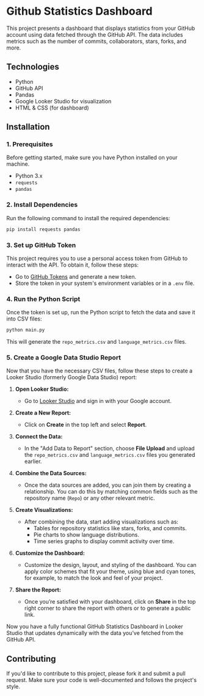
# Github Statistics Dashboard

This project presents a dashboard that displays statistics from your GitHub account using data fetched through the GitHub API. The data includes metrics such as the number of commits, collaborators, stars, forks, and more.

## Technologies

- Python
- GitHub API
- Pandas
- Google Looker Studio for visualization
- HTML & CSS (for dashboard)

## Installation

### 1. Prerequisites

Before getting started, make sure you have Python installed on your machine.

- Python 3.x
- `requests`
- `pandas`

### 2. Install Dependencies

Run the following command to install the required dependencies:

```bash
pip install requests pandas
```

### 3. Set up GitHub Token

This project requires you to use a personal access token from GitHub to interact with the API. To obtain it, follow these steps:

- Go to [GitHub Tokens](https://github.com/settings/tokens) and generate a new token.
- Store the token in your system's environment variables or in a `.env` file.

### 4. Run the Python Script

Once the token is set up, run the Python script to fetch the data and save it into CSV files:

```bash
python main.py
```

This will generate the `repo_metrics.csv` and `language_metrics.csv` files.

### 5. Create a Google Data Studio Report

Now that you have the necessary CSV files, follow these steps to create a Looker Studio (formerly Google Data Studio) report:

1. **Open Looker Studio:**
   - Go to [Looker Studio](https://lookerstudio.google.com) and sign in with your Google account.

2. **Create a New Report:**
   - Click on **Create** in the top left and select **Report**.

3. **Connect the Data:**
   - In the "Add Data to Report" section, choose **File Upload** and upload the `repo_metrics.csv` and `language_metrics.csv` files you generated earlier.
   
4. **Combine the Data Sources:**
   - Once the data sources are added, you can join them by creating a relationship. You can do this by matching common fields such as the repository name (`Repo`) or any other relevant metric.
   
5. **Create Visualizations:**
   - After combining the data, start adding visualizations such as:
     - Tables for repository statistics like stars, forks, and commits.
     - Pie charts to show language distributions.
     - Time series graphs to display commit activity over time.
   
6. **Customize the Dashboard:**
   - Customize the design, layout, and styling of the dashboard. You can apply color schemes that fit your theme, using blue and cyan tones, for example, to match the look and feel of your project.

7. **Share the Report:**
   - Once you’re satisfied with your dashboard, click on **Share** in the top right corner to share the report with others or to generate a public link.

Now you have a fully functional GitHub Statistics Dashboard in Looker Studio that updates dynamically with the data you’ve fetched from the GitHub API.

## Contributing

If you'd like to contribute to this project, please fork it and submit a pull request. Make sure your code is well-documented and follows the project's style.


